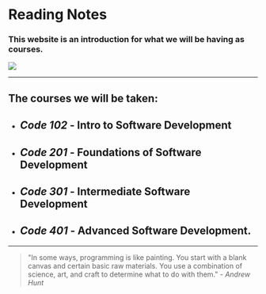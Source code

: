 # Reading Notes

### **This website is an introduction for what we will be having as courses.**
![](https://encrypted-tbn0.gstatic.com/images?q=tbn:ANd9GcTI1D_ZrTKj_6IwAMHfMveuOcwmoaFvcZ3FvrwicG62M7yN7U4QZf-aXCvOUeQrhMxMkEM&usqp=CAU)

-----

 ## **The courses we will be taken:**

- ## *Code 102* - Intro to Software Development 
* ## *Code 201* - Foundations of Software Development
* ## *Code 301* - Intermediate Software Development
* ## *Code 401* - Advanced Software Development.
------
>"In some ways, programming is like painting. You start with a blank canvas and certain basic raw materials. You use a combination of science, art, and craft to determine what to do with them."
 *- Andrew Hunt*